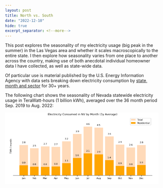 ```yaml
---
layout: post
title: North vs. South
date: "2022-12-10"
hide: true
excerpt_separator: <!--more-->
---
```


This post explores the seasonality of my electricity usage (big peak in the summer) in the Las Vegas area and whether it scales macroscopically 
to the entire state.  I then explore how seasonality varies from one place to another across the country, making use of both anecdotal individual 
homeowner data I have collected, as well as state-wide data.  

<!--more-->

Of particular use is material published by the U.S. Energy Information Agency with data sets breaking down electricity consumption
by [state, month and sector](https://www.eia.gov/electricity/data.php#sales) for 30+ years.  

The following chart shows the seasonality of Nevada statewide electricity usage in TeraWatt-hours (1 billion kWh), averaged over the 36 month period 
Sep. 2019 to Aug. 2022:

![NV Statewide Usage](/assets/images/post3_NV_statewide.png)


